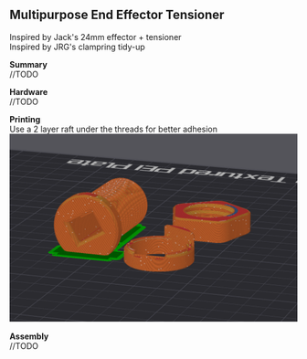 

## Multipurpose End Effector Tensioner


Inspired by Jack's 24mm effector + tensioner  
Inspired by JRG's clampring tidy-up


**Summary**  
//TODO

**Hardware**  
//TODO

**Printing**  
Use a 2 layer raft under the threads for better adhesion  
![](Images/Multipurpose_End_Effector_Tensioner_RC1_Print.png)

**Assembly**  
//TODO